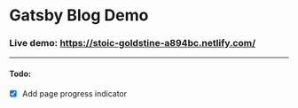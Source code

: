 # Gatsby Blog Demo

### Live demo: https://stoic-goldstine-a894bc.netlify.com/
----
#### Todo:
- [x] Add page progress indicator
